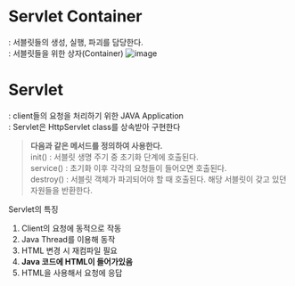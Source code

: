 Servlet Container</br>
======================
: 서블릿들의 생성, 실행, 파괴를 담당한다.</br>
: 서블릿들을 위한 상자(Container)
![image](https://user-images.githubusercontent.com/70207093/153368850-a7712dd3-6707-4c0c-8ee4-33c4b84cc77d.png)

Servlet</br>
============
: client들의 요청을 처리하기 위한 JAVA Application</br>
: Servlet은 HttpServlet class를 상속받아 구현한다</br>

> <b>다음과 같은 메서드를 정의하여 사용한다.</b></br>
 > init() : 서블릿 생명 주기 중 초기화 단계에 호출된다.</br>
 > service() : 초기화 이후 각각의 요청들이 들어오면 호출된다.</br>
 > destroy() : 서블릿 객체가 파괴되어야 할 때 호출된다. 해당 서블릿이 갖고 있던 자원들을 반환한다.</br>

Servlet의 특징</br>
1. Client의 요청에 동적으로 작동
2. Java Thread를 이용해 동작
3. HTML 변경 시 재컴파일 필요
4. <b>Java 코드에 HTML이 들어가있음</b>
5. HTML을 사용해서 요청에 응답
